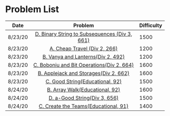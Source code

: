 # Problem List
| Date | Problem | Difficulty |
| ---- |:-----------:|:-------|
|8/23/20|<a href="https://codeforces.com/problemset/problem/1399/D">D. Binary String to Subsequences (Div 3, 661)</a>|1500|
|8/23/20|<a href="https://codeforces.com/problemset/problem/466/A">A. Cheap Travel (Div 2, 266)</a>|1200|
|8/23/20|<a href="https://codeforces.com/problemset/problem/492/B">B. Vanya and Lanterns(Div 2, 492)</a>|1200|
|8/23/20|<a href="https://codeforces.com/problemset/problem/1395/C">C. Boboniu and Bit Operations(Div 2, 664)</a>|1600|
|8/23/20|<a href="https://codeforces.com/problemset/problem/1393/B">B. Applejack and Storages(Div 2, 662)</a>|1600|
|8/23/20|<a href = "https://codeforces.com/problemset/problem/1389/C">C. Good String(Educational, 92)|1500|
|8/24/20|<a href = "https://codeforces.com/problemset/problem/1389/B">B. Array Walk(Educational, 92)|1600|
|8/24/20|<a href = "https://codeforces.com/problemset/problem/1385/D">D. a-Good String(Div 3, 656)|1500|
|8/24/20|<a href = "https://codeforces.com/problemset/problem/1380/C">C. Create the Teams(Educational, 91)|1400|
